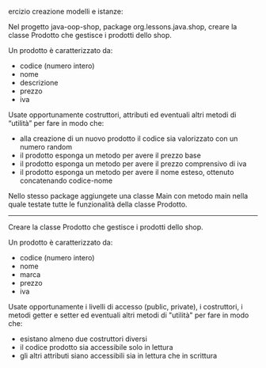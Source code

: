 ercizio creazione modelli e istanze:

Nel progetto java-oop-shop, package org.lessons.java.shop, creare la classe Prodotto che gestisce i prodotti dello shop. 

Un prodotto è caratterizzato da:
- codice (numero intero)
- nome
- descrizione
- prezzo
- iva

Usate opportunamente costruttori, attributi ed eventuali altri metodi di “utilità” per fare in modo che:
- alla creazione di un nuovo prodotto il codice sia valorizzato con un numero random
- il prodotto esponga un metodo per avere il prezzo base 
- il prodotto esponga un metodo per avere il prezzo comprensivo di iva
- il prodotto esponga un metodo per avere il nome esteso, ottenuto concatenando codice-nome

Nello stesso package aggiungete una classe Main con metodo main nella quale testate tutte le funzionalità della classe Prodotto.


-------------------------------------------------------------------------------------------------------------------

Creare la classe Prodotto che gestisce i prodotti dello shop.

Un prodotto è caratterizzato da:
- codice (numero intero)
- nome
- marca
- prezzo
- iva

Usate opportunamente i livelli di accesso (public, private), i costruttori, i metodi getter e setter ed eventuali altri metodi di "utilità" per fare in modo che:
- esistano almeno due costruttori diversi
- il codice prodotto sia accessibile solo in lettura
- gli altri attributi siano accessibili sia in lettura che in scrittura